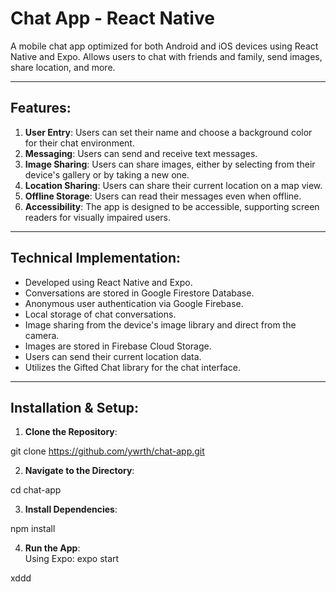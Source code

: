 # Chat App - React Native

A mobile chat app optimized for both Android and iOS devices using React Native and Expo. Allows users to chat with friends and family, send images, share location, and more.

---

## Features:

1. **User Entry**: Users can set their name and choose a background color for their chat environment.
2. **Messaging**: Users can send and receive text messages.
3. **Image Sharing**: Users can share images, either by selecting from their device's gallery or by taking a new one.
4. **Location Sharing**: Users can share their current location on a map view.
5. **Offline Storage**: Users can read their messages even when offline.
6. **Accessibility**: The app is designed to be accessible, supporting screen readers for visually impaired users.

---

## Technical Implementation:

- Developed using React Native and Expo.
- Conversations are stored in Google Firestore Database.
- Anonymous user authentication via Google Firebase.
- Local storage of chat conversations.
- Image sharing from the device's image library and direct from the camera.
- Images are stored in Firebase Cloud Storage.
- Users can send their current location data.
- Utilizes the Gifted Chat library for the chat interface.

---

## Installation & Setup:

1. **Clone the Repository**:  

git clone https://github.com/ywrth/chat-app.git

2. **Navigate to the Directory**:  

cd chat-app

3. **Install Dependencies**:  

npm install

4. **Run the App**:  
Using Expo:  expo start

xddd
